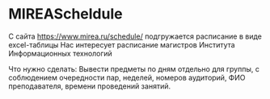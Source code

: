 # MIREAScheldule
С сайта https://www.mirea.ru/schedule/ подгружается расписание в виде excel-таблицы
Нас интересует расписание магистров Института Информационных технологий

Что нужно сделать: 
Вывести предметы по дням отдельно для группы, с соблюдением очередности пар, неделей, номеров аудиторий, ФИО преподавателя, времени проведений занятий.
